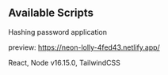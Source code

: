 ## Available Scripts
Hashing password application

preview: https://neon-lolly-4fed43.netlify.app/

React,
Node v16.15.0,
TailwindCSS
